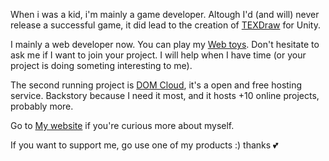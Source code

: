 When i was a kid, i'm mainly a game developer. Altough I'd (and will) never release a successful game, it did lead to the creation of [TEXDraw](u3d.as/mFe) for Unity.

I mainly a web developer now. You can play my [Web toys](https://willnode.github.io/). Don't hesitate to ask me if I want to join your project. I will help when I have time (or your project is doing someting interesting to me).

The second running project is [DOM Cloud](https://domcloud.io/), it's a open and free hosting service. Backstory because I need it most, and it hosts +10 online projects, probably more.

Go to [My website](https://wellosoft.net/) if you're curious more about myself.

If you want to support me, go use one of my products :) thanks 💕
